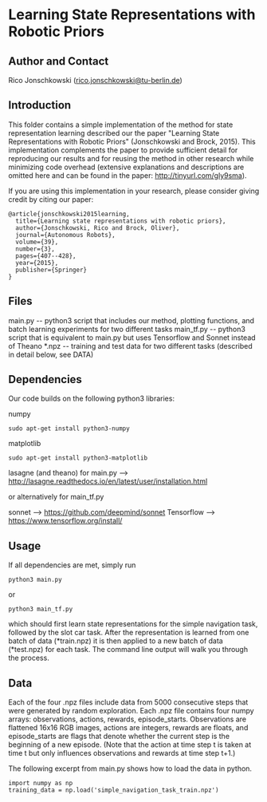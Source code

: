 Learning State Representations with Robotic Priors
==================================================

Author and Contact
------------------

Rico Jonschkowski (rico.jonschkowski@tu-berlin.de)


Introduction
------------

This folder contains a simple implementation of the method for state representation learning described our the paper "Learning State Representations with Robotic Priors" (Jonschkowski and Brock, 2015). This implementation complements the paper to provide sufficient detail for reproducing our results and for reusing the method in other research while minimizing code overhead (extensive explanations and descriptions are omitted here and can be found in the paper: http://tinyurl.com/gly9sma).

If you are using this implementation in your research, please consider giving credit by citing our paper:

    @article{jonschkowski2015learning,
      title={Learning state representations with robotic priors},
      author={Jonschkowski, Rico and Brock, Oliver},
      journal={Autonomous Robots},
      volume={39},
      number={3},
      pages={407--428},
      year={2015},
      publisher={Springer}
    }


Files
-----

main.py -- python3 script that includes our method, plotting functions, and batch learning experiments for two different tasks
main_tf.py -- python3 script that is equivalent to main.py but uses Tensorflow and Sonnet instead of Theano
*.npz -- training and test data for two different tasks (described in detail below, see DATA)


Dependencies
------------

Our code builds on the following python3 libraries:

numpy

    sudo apt-get install python3-numpy

matplotlib 

    sudo apt-get install python3-matplotlib

lasagne (and theano) for main.py --> http://lasagne.readthedocs.io/en/latest/user/installation.html

or alternatively for main_tf.py

sonnet --> https://github.com/deepmind/sonnet
Tensorflow --> https://www.tensorflow.org/install/

Usage
-----

If all dependencies are met, simply run

    python3 main.py

or 

    python3 main_tf.py
 

which should first learn state representations for the simple navigation task, followed by the slot car task. After the representation is learned from one batch of data (*train.npz) it is then applied to a new batch of data (*test.npz) for each task. The command line output will walk you through the process.


Data
----

Each of the four .npz files include data from 5000 consecutive steps that were generated by random exploration. Each .npz file contains four numpy arrays: observations, actions, rewards, episode_starts. Observations are flattened 16x16 RGB images, actions are integers, rewards are floats, and episode_starts are flags that denote whether the current step is the beginning of a new episode. (Note that the action at time step t is taken at time t but only influences observations and rewards at time step t+1.)

The following excerpt from main.py shows how to load the data in python.

    import numpy as np
    training_data = np.load('simple_navigation_task_train.npz')
